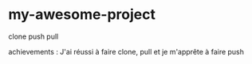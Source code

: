 # my-awesome-project

clone push pull

achievements : J'ai réussi à faire clone, pull et je m'apprête à faire push
